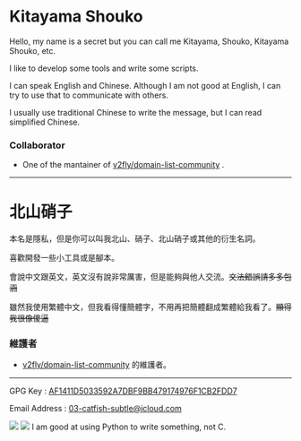 Kitayama Shouko
===============

Hello, my name is a secret but you can call me Kitayama, Shouko, Kitayama Shouko, etc.

I like to develop some tools and write some scripts.

I can speak English and Chinese. Although I am not good at English, I can try to use that to communicate with others.

I usually use traditional Chinese to write the message, but I can read simplified Chinese.

### Collaborator
- One of the mantainer of [v2fly/domain-list-community](https://github.com/v2fly/domain-list-community) .

-----------

北山硝子
===============

本名是隱私，但是你可以叫我北山、硝子、北山硝子或其他的衍生名詞。

喜歡開發一些小工具或是腳本。

會說中文跟英文，英文沒有說非常厲害，但是能夠與他人交流。~~文法錯誤請多多包涵~~

雖然我使用繁體中文，但我看得懂簡體字，不用再把簡體翻成繁體給我看了。~~顯得我很像傻逼~~

### 維護者
- [v2fly/domain-list-community](https://github.com/v2fly/domain-list-community) 的維護者。

-----------

GPG Key : [AF1411D5033592A7DBF9BB479174976F1CB2FDD7](https://keys.openpgp.org/vks/v1/by-fingerprint/AF1411D5033592A7DBF9BB479174976F1CB2FDD7)

Email Address : 03-catfish-subtle@icloud.com

<img src="https://github-readme-stats.vercel.app/api?username=rootmelo92118">
<img class="animated fadeInDown"
        src="https://github-readme-stats.vercel.app/api/top-langs/?username=rootmelo92118&layout=compact">
I am good at using Python to write something, not C.
